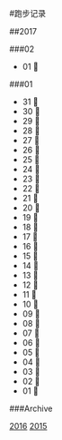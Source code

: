#跑步记录

##2017

###02

* 01 💪

###01

* 31 🙇
* 30 🙇
* 29 🙇
* 28 🙇
* 27 🙇
* 26 🙇
* 25 🙇
* 24 🙇
* 23 🙇
* 22 🙇
* 21 🙇
* 20 🙇
* 19 🙇
* 18 🙇
* 17 🙇
* 16 🙇
* 15 🙇
* 14 🙇
* 13 🙇
* 12 💪
* 11 🙇
* 10 💪
* 09 💪
* 08 💪
* 07 🙇
* 06 💪
* 05 🙇
* 04 💪
* 03 🙇
* 02 💪
* 01 🙇









###Archive

[2016](/archive/2016.md)
[2015](/archive/2015.md)
